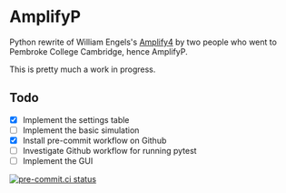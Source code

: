 # AmplifyP
Python rewrite of  William Engels's
[Amplify4](https://github.com/wrengels/Amplify4) by two people who went to
Pembroke College Cambridge, hence AmplifyP.

This is pretty much a work in progress.
## Todo
- [x] Implement the settings table
- [ ] Implement the basic simulation
- [x] Install pre-commit workflow on Github
- [ ] Investigate Github workflow for running pytest
- [ ] Implement the GUI

[![pre-commit.ci status](https://results.pre-commit.ci/badge/github/fangfufu/AmplifyP/master.svg)](https://results.pre-commit.ci/latest/github/fangfufu/AmplifyP/master)
